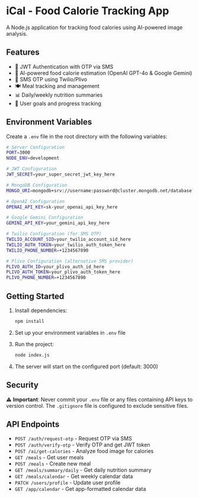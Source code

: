 # iCal - Food Calorie Tracking App

A Node.js application for tracking food calories using AI-powered image analysis.

## Features

- 🔐 JWT Authentication with OTP via SMS
- 🤖 AI-powered food calorie estimation (OpenAI GPT-4o & Google Gemini)
- 📱 SMS OTP using Twilio/Plivo
- 🍽️ Meal tracking and management
- 📊 Daily/weekly nutrition summaries
- 🎯 User goals and progress tracking

## Environment Variables

Create a `.env` file in the root directory with the following variables:

```bash
# Server Configuration
PORT=3000
NODE_ENV=development

# JWT Configuration
JWT_SECRET=your_super_secret_jwt_key_here

# MongoDB Configuration
MONGO_URI=mongodb+srv://username:password@cluster.mongodb.net/database?retryWrites=true&w=majority

# OpenAI Configuration
OPENAI_API_KEY=sk-your_openai_api_key_here

# Google Gemini Configuration
GEMINI_API_KEY=your_gemini_api_key_here

# Twilio Configuration (for SMS OTP)
TWILIO_ACCOUNT_SID=your_twilio_account_sid_here
TWILIO_AUTH_TOKEN=your_twilio_auth_token_here
TWILIO_PHONE_NUMBER=+1234567890

# Plivo Configuration (alternative SMS provider)
PLIVO_AUTH_ID=your_plivo_auth_id_here
PLIVO_AUTH_TOKEN=your_plivo_auth_token_here
PLIVO_PHONE_NUMBER=+1234567890
```

## Getting Started

1. Install dependencies:
   ```bash
   npm install
   ```

2. Set up your environment variables in `.env` file

3. Run the project:
   ```bash
   node index.js
   ```

4. The server will start on the configured port (default: 3000)

## Security

⚠️ **Important**: Never commit your `.env` file or any files containing API keys to version control. The `.gitignore` file is configured to exclude sensitive files.

## API Endpoints

- `POST /auth/request-otp` - Request OTP via SMS
- `POST /auth/verify-otp` - Verify OTP and get JWT token
- `POST /ai/get-calories` - Analyze food image for calories
- `GET /meals` - Get user meals
- `POST /meals` - Create new meal
- `GET /meals/summary/daily` - Get daily nutrition summary
- `GET /meals/calendar` - Get weekly calendar data
- `PATCH /users/profile` - Update user profile
- `GET /app/calendar` - Get app-formatted calendar data 